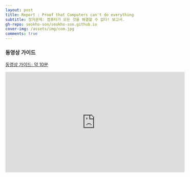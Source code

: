 ```yaml
---
layout: post
title: Report : Proof that Computers can't do everything
subtitle: 정지문제: 컴퓨터가 모든 것을 해결할 수 없다! 보고서.
gh-repo: seokho-son/seokho-son.github.io
cover-img: /assets/img/com.jpg
comments: true
---
```


### 동영상 가이드

[동영상 가이드: 약 10분](https://www.youtube.com/watch?v=92WHN-pAFCs)

<iframe width="560" height="315" src="https://www.youtube.com/embed/92WHN-pAFCs" title="YouTube video player" frameborder="0" allow="accelerometer; autoplay; clipboard-write; encrypted-media; gyroscope; picture-in-picture" allowfullscreen></iframe>

<br>
